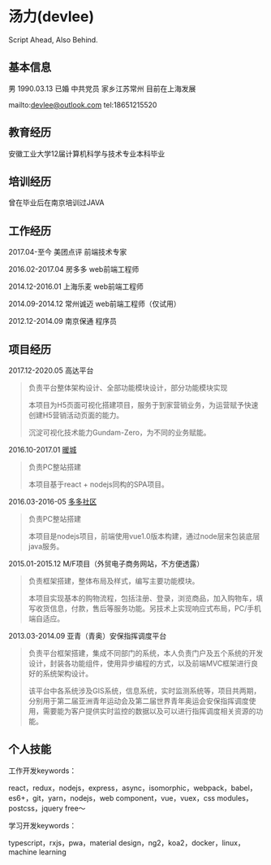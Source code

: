 # 汤力(devlee)
Script Ahead, Also Behind.
## 基本信息
男 1990.03.13 已婚 中共党员 家乡江苏常州 目前在上海发展

mailto:devlee@outlook.com tel:18651215520

## 教育经历
安徽工业大学12届计算机科学与技术专业本科毕业

## 培训经历
曾在毕业后在南京培训过JAVA

## 工作经历
2017.04-至今 美团点评 前端技术专家

2016.02-2017.04 房多多 web前端工程师

2014.12-2016.01 上海乐麦 web前端工程师

2014.09-2014.12 常州诚迈 web前端工程师（仅试用）

2012.12-2014.09 南京保通 程序员

## 项目经历
2017.12-2020.05 高达平台
> 负责平台整体架构设计、全部功能模块设计，部分功能模块实现
>
> 本项目为H5页面可视化搭建项目，服务于到家营销业务，为运营赋予快速创建H5营销活动页面的能力。
>
> 沉淀可视化技术能力Gundam-Zero，为不同的业务赋能。

2016.10-2017.01 [暖城](https://nc.fangdd.com/web)

> 负责PC整站搭建
>
> 本项目基于react + nodejs同构的SPA项目。

2016.03-2016-05 [多多社区](http://www.fangdd.com/group)

> 负责PC整站搭建
> 
> 本项目是nodejs项目，前端使用vue1.0版本构建，通过node层来包装底层java服务。

2015.01-2015.12 M/F项目（外贸电子商务网站，不方便透露）

> 负责框架搭建，整体布局及样式，编写主要功能模块。
> 
> 本项目实现基本的购物流程，包括注册、登录，浏览商品，加入购物车，填写收货信息，付款，售后等服务功能。另技术上实现响应式布局，PC/手机端自适应。

2013.03-2014.09 亚青（青奥）安保指挥调度平台

> 负责平台框架搭建，集成不同部门的系统，本人负责门户及五个系统的开发设计，封装各功能组件，使用异步编程的方式，以及前端MVC框架进行良好的系统架构设计。
> 
> 该平台中各系统涉及GIS系统，信息系统，实时监测系统等，项目共两期，分别用于第二届亚洲青年运动会及第二届世界青年奥运会安保指挥调度使用，需要能为客户提供实时监控的数据以及可以进行指挥调度相关资源的功能。

## 个人技能
工作开发keywords：

react，redux，nodejs，express，async，isomorphic，webpack，babel，es6+，git，yarn，nodejs，web component，vue，vuex，css modules，postcss，jquery free～

学习开发keywords：

typescript，rxjs，pwa，material design，ng2，koa2，docker，linux，machine learning


